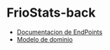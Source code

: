 # FrioStats-back


- [Documentacion de EndPoints](https://documenter.getpostman.com/view/23041568/2s93zB4gC3)
- [Modelo de dominio](https://prnt.sc/gvwUcFgN1eM3)